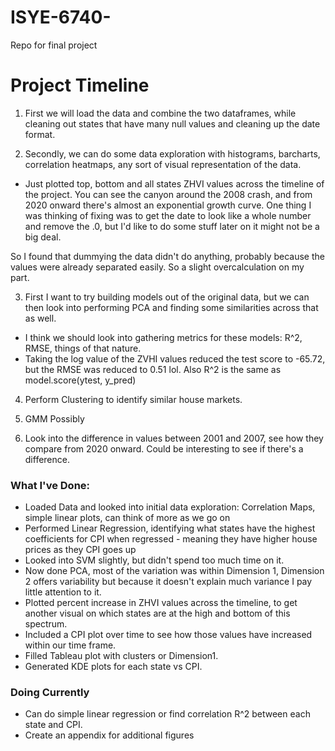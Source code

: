 # ISYE-6740-
Repo for final project


# Project Timeline

1) First we will load the data and combine the two dataframes, while cleaning out states that have many null values and cleaning up the date format. 

2) Secondly, we can do some data exploration with histograms, barcharts, correlation heatmaps, any sort of visual representation of the data. 
- Just plotted top, bottom and all states ZHVI values across the timeline of the project. You can see the canyon around the 2008 crash, and from 2020 onward there's almost an exponential growth curve. One thing I was thinking of fixing was to get the date to look like a whole number and remove the .0, but I'd like to do some stuff later on it might not be a big deal.

So I found that dummying the data didn't do anything, probably because the values were already separated easily. So a slight overcalculation on my part. 

3) First I want to try building models out of the original data, but we can then look into performing PCA and finding some similarities across that as well. 
- I think we should look into gathering metrics for these models: R^2, RMSE, things of that nature. 
- Taking the log value of the ZVHI values reduced the test score to -65.72, but the RMSE was reduced to 0.51 lol. Also R^2 is the same as model.score(ytest, y_pred)

4) Perform Clustering to identify similar house markets. 

5) GMM Possibly

6) Look into the difference in values between 2001 and 2007, see how they compare from 2020 onward. Could be interesting to see if there's a difference. 

### What I've Done:
- Loaded Data and looked into initial data exploration: Correlation Maps, simple linear plots, can think of more as we go on
- Performed Linear Regression, identifying what states have the highest coefficients for CPI when regressed - meaning they have higher house prices as they CPI goes up
- Looked into SVM slightly, but didn't spend too much time on it. 
- Now done PCA, most of the variation was within Dimension 1, Dimension 2 offers variability but because it doesn't explain much variance I pay little attention to it. 
- Plotted percent increase in ZHVI values across the timeline, to get another visual on which states are at the high and bottom of this spectrum. 
- Included a CPI plot over time to see how those values have increased within our time frame.
- Filled Tableau plot with clusters or Dimension1.
- Generated KDE plots for each state vs CPI.

### Doing Currently
- Can do simple linear regression or find correlation R^2 between each state and CPI.
- Create an appendix for additional figures
